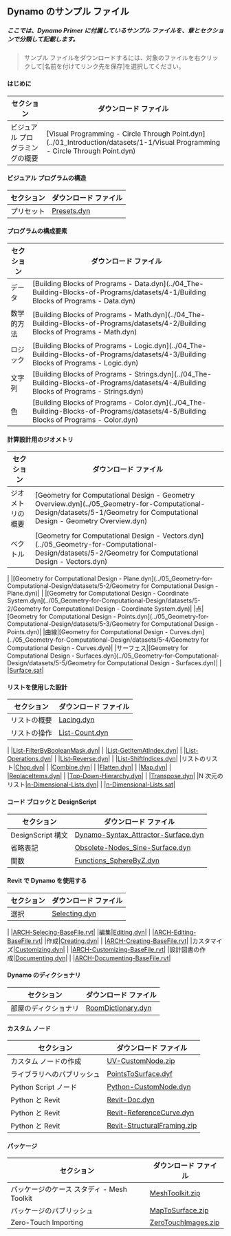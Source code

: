 

## Dynamo のサンプル ファイル

##### ここでは、Dynamo Primer に付属しているサンプル ファイルを、章とセクションで分類して記載します。

> サンプル ファイルをダウンロードするには、対象のファイルを右クリックして[名前を付けてリンク先を保存]を選択してください。

#### はじめに

|セクション|ダウンロード ファイル|
| -- | -- |
|ビジュアル プログラミングの概要|[Visual Programming - Circle Through Point.dyn](../01_Introduction/datasets/1-1/Visual Programming - Circle Through Point.dyn)|

#### ビジュアル プログラムの構造

|セクション|ダウンロード ファイル|
| -- | -- |
|プリセット|[Presets.dyn](../03_Anatomy-of-a-Dynamo-Definition/datasets/3-5/Presets.dyn)|

#### プログラムの構成要素

|セクション|ダウンロード ファイル|
| -- | -- |
|データ|[Building Blocks of Programs - Data.dyn](../04_The-Building-Blocks-of-Programs/datasets/4-1/Building Blocks of Programs - Data.dyn)|
|数学的方法|[Building Blocks of Programs - Math.dyn](../04_The-Building-Blocks-of-Programs/datasets/4-2/Building Blocks of Programs - Math.dyn)|
|ロジック|[Building Blocks of Programs - Logic.dyn](../04_The-Building-Blocks-of-Programs/datasets/4-3/Building Blocks of Programs - Logic.dyn)|
|文字列|[Building Blocks of Programs - Strings.dyn](../04_The-Building-Blocks-of-Programs/datasets/4-4/Building Blocks of Programs - Strings.dyn)|
|色|[Building Blocks of Programs - Color.dyn](../04_The-Building-Blocks-of-Programs/datasets/4-5/Building Blocks of Programs - Color.dyn)|

#### 計算設計用のジオメトリ

|セクション|ダウンロード ファイル|
| -- | -- |
|ジオメトリの概要|[Geometry for Computational Design - Geometry Overview.dyn](../05_Geometry-for-Computational-Design/datasets/5-1/Geometry for Computational Design - Geometry Overview.dyn)|
|ベクトル|[Geometry for Computational Design - Vectors.dyn](../05_Geometry-for-Computational-Design/datasets/5-2/Geometry for Computational Design - Vectors.dyn)|
|
|[Geometry for Computational Design - Plane.dyn](../05_Geometry-for-Computational-Design/datasets/5-2/Geometry for Computational Design - Plane.dyn)|
|
|[Geometry for Computational Design - Coordinate System.dyn](../05_Geometry-for-Computational-Design/datasets/5-2/Geometry for Computational Design - Coordinate System.dyn)|
|点|[Geometry for Computational Design - Points.dyn](../05_Geometry-for-Computational-Design/datasets/5-3/Geometry for Computational Design - Points.dyn)|
|曲線|[Geometry for Computational Design - Curves.dyn](../05_Geometry-for-Computational-Design/datasets/5-4/Geometry for Computational Design - Curves.dyn)|
|サーフェス|[Geometry for Computational Design - Surfaces.dyn](../05_Geometry-for-Computational-Design/datasets/5-5/Geometry for Computational Design - Surfaces.dyn)|
|
|[Surface.sat](../05_Geometry-for-Computational-Design/datasets/5-5/Surface.sat)|

#### リストを使用した設計

|セクション|ダウンロード ファイル|
| -- | -- |
|リストの概要|[Lacing.dyn](../06_Designing-with-Lists/datasets/6-1/Lacing.dyn)|
|リストの操作|[List-Count.dyn](../06_Designing-with-Lists/datasets/6-2/List-Count.dyn)|
|
|[List-FilterByBooleanMask.dyn](../06_Designing-with-Lists/datasets/6-2/List-FilterByBooleanMask.dyn)|
|
|[List-GetItemAtIndex.dyn](../06_Designing-with-Lists/datasets/6-2/List-GetItemAtIndex.dyn)|
|
|[List-Operations.dyn](../06_Designing-with-Lists/datasets/6-2/List-Operations.dyn)|
|
|[List-Reverse.dyn](../06_Designing-with-Lists/datasets/6-2/List-Reverse.dyn)|
|
|[List-ShiftIndices.dyn](../06_Designing-with-Lists/datasets/6-2/List-ShiftIndices.dyn)|
|リストのリスト|[Chop.dyn](../06_Designing-with-Lists/datasets/6-3/Chop.dyn)|
|
|[Combine.dyn](../06_Designing-with-Lists/datasets/6-3/Combine.dyn)|
|
|[Flatten.dyn](../06_Designing-with-Lists/datasets/6-3/Flatten.dyn)|
|
|[Map.dyn](../06_Designing-with-Lists/datasets/6-3/Map.dyn)|
|
|[ReplaceItems.dyn](../06_Designing-with-Lists/datasets/6-3/ReplaceItems.dyn)|
|
|[Top-Down-Hierarchy.dyn](../06_Designing-with-Lists/datasets/6-3/Top-Down-Hierarchy.dyn)|
|
|[Transpose.dyn](../06_Designing-with-Lists/datasets/6-3/Transpose.dyn)|
|N 次元のリスト|[n-Dimensional-Lists.dyn](../06_Designing-with-Lists/datasets/6-4/n-Dimensional-Lists.dyn)|
|
|[n-Dimensional-Lists.sat](../06_Designing-with-Lists/datasets/6-4/n-Dimensional-Lists.sat)|

#### コード ブロックと DesignScript

|セクション|ダウンロード ファイル|
| -- | -- |
|DesignScript 構文|[Dynamo-Syntax_Attractor-Surface.dyn](../07_Code-Block/datasets/7-2/Dynamo-Syntax_Attractor-Surface.dyn)|
|省略表記|[Obsolete-Nodes_Sine-Surface.dyn](../07_Code-Block/datasets/7-3/Obsolete-Nodes_Sine-Surface.dyn)|
|関数|[Functions_SphereByZ.dyn](../07_Code-Block/datasets/7-4/Functions_SphereByZ.dyn)|

#### Revit で Dynamo を使用する

|セクション|ダウンロード ファイル|
| -- | -- |
|選択|[Selecting.dyn](../08_Dynamo-for-Revit/datasets/8-2/Selecting.dyn)|
|
|[ARCH-Selecing-BaseFile.rvt](../08_Dynamo-for-Revit/datasets/8-2/ARCH-Selecting-BaseFile.rvt)|
|編集|[Editing.dyn](../08_Dynamo-for-Revit/datasets/8-3/Editing.dyn)|
|
|[ARCH-Editing-BaseFile.rvt](../08_Dynamo-for-Revit/datasets/8-3/ARCH-Editing-BaseFile.rvt)|
|作成|[Creating.dyn](../08_Dynamo-for-Revit/datasets/8-4/Creating.dyn)|
|
|[ARCH-Creating-BaseFile.rvt](../08_Dynamo-for-Revit/datasets/8-4/ARCH-Creating-BaseFile.rvt)|
|カスタマイズ|[Customizing.dyn](../08_Dynamo-for-Revit/datasets/8-5/Customizing.dyn)|
|
|[ARCH-Customizing-BaseFile.rvt](../08_Dynamo-for-Revit/datasets/8-5/ARCH-Customizing-BaseFile.rvt)|
|設計図書の作成|[Documenting.dyn](../08_Dynamo-for-Revit/datasets/8-6/Documenting.dyn)|
|
|[ARCH-Documenting-BaseFile.rvt](../08_Dynamo-for-Revit/datasets/8-6/ARCH-Documenting-BaseFile.rvt)|

#### Dynamo のディクショナリ

|セクション|ダウンロード ファイル|
| -- | -- |
|部屋のディクショナリ|[RoomDictionary.dyn](../09_Dictionaries/datasets/9-4_roomDictionary.dyn)|

#### カスタム ノード

|セクション|ダウンロード ファイル|
| -- | -- |
|カスタム ノードの作成|[UV-CustomNode.zip](../10_Custom-Nodes/datasets/10-2/UV-CustomNode.zip)|
|ライブラリへのパブリッシュ|[PointsToSurface.dyf](../10_Custom-Nodes/datasets/10-3/PointsToSurface.dyf)|
|Python Script ノード|[Python-CustomNode.dyn](../10_Custom-Nodes/datasets/10-4/Python-CustomNode.dyn)|
|Python と Revit|[Revit-Doc.dyn](../10_Custom-Nodes/datasets/10-5/Revit-Doc.dyn)|
|Python と Revit|[Revit-ReferenceCurve.dyn](../10_Custom-Nodes/datasets/10-5/Revit-ReferenceCurve.dyn)|
|Python と Revit|[Revit-StructuralFraming.zip](../10_Custom-Nodes/datasets/10-5/Revit-StructuralFraming.zip)|

#### パッケージ

|セクション|ダウンロード ファイル|
| -- | -- |
|パッケージのケース スタディ - Mesh Toolkit|[MeshToolkit.zip](../11_Packages/datasets/11-2/MeshToolkit.zip)|
|パッケージのパブリッシュ|[MapToSurface.zip](../11_Packages/datasets/11-4/MapToSurface.zip)|
|Zero-Touch Importing|[ZeroTouchImages.zip](../11_Packages/datasets/11-5/ZeroTouchImages.zip)|

